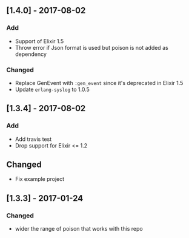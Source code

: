 ## [1.4.0] - 2017-08-02

### Add
- Support of Elixir 1.5
- Throw error if Json format is used but poison is not added as dependency

### Changed
- Replace GenEvent with `:gen_event` since it's deprecated in Elixir 1.5
- Update `erlang-syslog` to 1.0.5

## [1.3.4] - 2017-08-02
### Add
- Add travis test
- Drop support for Elixir  <= 1.2

## Changed
- Fix example project

## [1.3.3] - 2017-01-24
### Changed
- wider the range of poison that works with this repo
